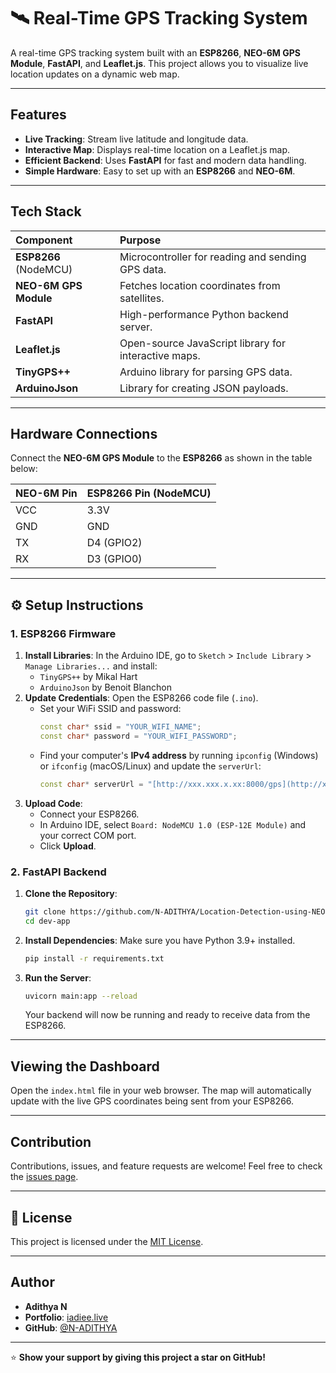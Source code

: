 # 🛰️ Real-Time GPS Tracking System

A real-time GPS tracking system built with an **ESP8266**, **NEO-6M GPS Module**, **FastAPI**, and **Leaflet.js**. This project allows you to visualize live location updates on a dynamic web map.

---

##  Features

-   **Live Tracking**: Stream live latitude and longitude data.
-   **Interactive Map**: Displays real-time location on a Leaflet.js map.
-   **Efficient Backend**: Uses **FastAPI** for fast and modern data handling.
-   **Simple Hardware**: Easy to set up with an **ESP8266** and **NEO-6M**.

---

##  Tech Stack

| Component | Purpose |
| :--- | :--- |
| **ESP8266** (NodeMCU) | Microcontroller for reading and sending GPS data. |
| **NEO-6M GPS Module** | Fetches location coordinates from satellites. |
| **FastAPI** | High-performance Python backend server. |
| **Leaflet.js** | Open-source JavaScript library for interactive maps. |
| **TinyGPS++** | Arduino library for parsing GPS data. |
| **ArduinoJson** | Library for creating JSON payloads. |

---

##  Hardware Connections

Connect the **NEO-6M GPS Module** to the **ESP8266** as shown in the table below:

| NEO-6M Pin | ESP8266 Pin (NodeMCU) |
| :--- | :--- |
| VCC | 3.3V |
| GND | GND |
| TX | D4 (GPIO2) |
| RX | D3 (GPIO0) |

---

## ⚙️ Setup Instructions

### 1. ESP8266 Firmware

1.  **Install Libraries**: In the Arduino IDE, go to `Sketch` > `Include Library` > `Manage Libraries...` and install:
    -   `TinyGPS++` by Mikal Hart
    -   `ArduinoJson` by Benoit Blanchon
2.  **Update Credentials**: Open the ESP8266 code file (`.ino`).
    -   Set your WiFi SSID and password:
        ```cpp
        const char* ssid = "YOUR_WIFI_NAME";
        const char* password = "YOUR_WIFI_PASSWORD";
        ```
    -   Find your computer's **IPv4 address** by running `ipconfig` (Windows) or `ifconfig` (macOS/Linux) and update the `serverUrl`:
        ```cpp
        const char* serverUrl = "[http://xxx.xxx.x.xx:8000/gps](http://xxx.xxx.x.xx/gps)"; // replace xxx.xxx.x.xx with the ipv4 you have on your machine
        ```
3.  **Upload Code**:
    -   Connect your ESP8266.
    -   In Arduino IDE, select `Board: NodeMCU 1.0 (ESP-12E Module)` and your correct COM port.
    -   Click **Upload**.

### 2.  FastAPI Backend

1.  **Clone the Repository**:
    ```bash
    git clone https://github.com/N-ADITHYA/Location-Detection-using-NEO6M.git
    cd dev-app
    ```
2.  **Install Dependencies**: Make sure you have Python 3.9+ installed.
    ```bash
    pip install -r requirements.txt
    ```
3.  **Run the Server**:
    ```bash
    uvicorn main:app --reload
    ```
    Your backend will now be running and ready to receive data from the ESP8266.

---

##  Viewing the Dashboard

Open the `index.html` file in your web browser. The map will automatically update with the live GPS coordinates being sent from your ESP8266.

---

##  Contribution

Contributions, issues, and feature requests are welcome! Feel free to check the [issues page](https://github.com/N-ADITHYA/Location-Detection-using-NEO6M/issues).

---

## 📜 License

This project is licensed under the [MIT License](https://github.com/N-ADITHYA/Location-Detection-using-NEO6M/blob/main/LICENSE).

---

##  Author

-   **Adithya N**
-   **Portfolio**: [iadiee.live](https://www.iadiee.live/)
-   **GitHub**: [@N-ADITHYA](https://github.com/N-ADITHYA)

---

⭐ **Show your support by giving this project a star on GitHub!**
